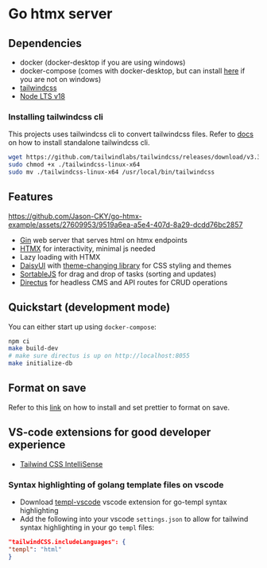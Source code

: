 # Go htmx server

## Dependencies

* docker (docker-desktop if you are using windows)
* docker-compose (comes with docker-desktop, but can install [here](https://docs.docker.com/compose/install/standalone/) if you are not on windows)
* [tailwindcss](#installing-tailwindcss-cli)
* [Node LTS v18](https://nodejs.org/en/download)

### Installing tailwindcss cli

This projects uses tailwindcss cli to convert tailwindcss files.
Refer to [docs](https://tailwindcss.com/blog/standalone-cli) on how to install standalone tailwindcss cli.

```sh
wget https://github.com/tailwindlabs/tailwindcss/releases/download/v3.3.5/tailwindcss-linux-x64
sudo chmod +x ./tailwindcss-linux-x64
sudo mv ./tailwindcss-linux-x64 /usr/local/bin/tailwindcss
```

## Features

https://github.com/Jason-CKY/go-htmx-example/assets/27609953/9519a6ea-a5e4-407d-8a29-dcdd76bc2857

* [Gin](https://gin-gonic.com/) web server that serves html on htmx endpoints
* [HTMX](https://htmx.org/) for interactivity, minimal js needed
* Lazy loading with HTMX
* [DaisyUI](daisyui.com/) with [theme-changing library](https://github.com/saadeghi/theme-change) for CSS styling and themes
* [SortableJS](https://github.com/SortableJS/Sortable) for drag and drop of tasks (sorting and updates)
* [Directus](https://directus.io/) for headless CMS and API routes for CRUD operations

## Quickstart (development mode)

You can either start up using `docker-compose`:

```sh
npm ci
make build-dev
# make sure directus is up on http://localhost:8055
make initialize-db
```

## Format on save

Refer to this [link](https://www.digitalocean.com/community/tutorials/how-to-format-code-with-prettier-in-visual-studio-code) on how to install and set prettier to format on save.

## VS-code extensions for good developer experience

* [Tailwind CSS IntelliSense](https://marketplace.visualstudio.com/items?itemName=bradlc.vscode-tailwindcss)

### Syntax highlighting of golang template files on vscode

* Download [templ-vscode](https://marketplace.visualstudio.com/items?itemName=a-h.templ) vscode extension for go-templ syntax highlighting
* Add the following into your vscode `settings.json` to allow for tailwind syntax highlighting in your go `templ` files:

```json
"tailwindCSS.includeLanguages": {
"templ": "html"
}
```
